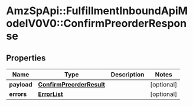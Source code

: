 # AmzSpApi::FulfillmentInboundApiModelV0V0::ConfirmPreorderResponse

## Properties
Name | Type | Description | Notes
------------ | ------------- | ------------- | -------------
**payload** | [**ConfirmPreorderResult**](ConfirmPreorderResult.md) |  | [optional] 
**errors** | [**ErrorList**](ErrorList.md) |  | [optional] 


